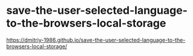 # save-the-user-selected-language-to-the-browsers-local-storage

https://dmitriy-1986.github.io/save-the-user-selected-language-to-the-browsers-local-storage/
